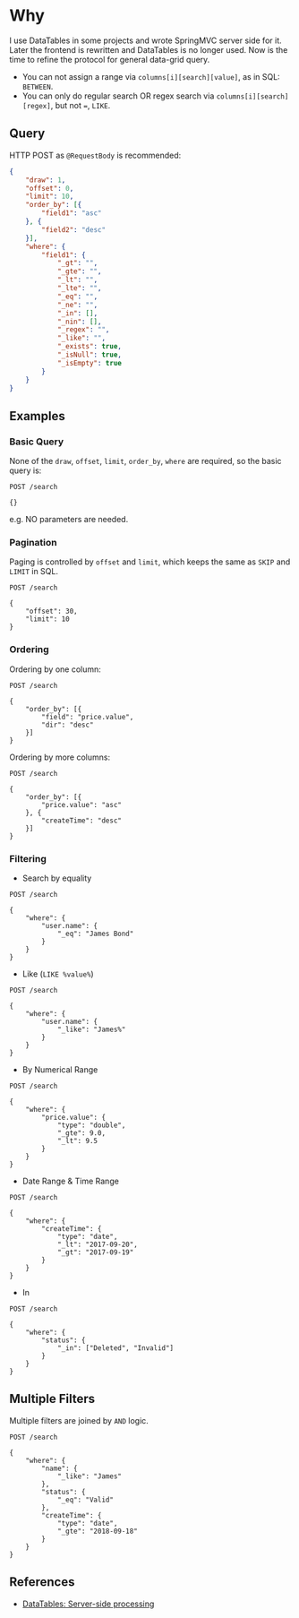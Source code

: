 # Why #

I use DataTables in some projects and wrote SpringMVC server side for it. Later the frontend is rewritten and DataTables is no longer used. Now is the time to refine the protocol for general data-grid query. 

* You can not assign a range via `columns[i][search][value]`, as in SQL: `BETWEEN`.
* You can only do regular search OR regex search via `columns[i][search][regex]`, but not `=`, `LIKE`.

## Query ##

HTTP POST as `@RequestBody` is recommended:

```json
{
    "draw": 1,
    "offset": 0,
    "limit": 10,
    "order_by": [{
        "field1": "asc"
    }, {
        "field2": "desc"
    }],
    "where": {
        "field1": {
            "_gt": "",
            "_gte": "",
            "_lt": "",
            "_lte": "",
            "_eq": "",
            "_ne": "",
            "_in": [],
            "_nin": [],
            "_regex": "",
            "_like": "",
            "_exists": true,
            "_isNull": true,
            "_isEmpty": true
        }
    }
}
```

## Examples ##

### Basic Query ###

None of the `draw`, `offset`, `limit`, `order_by`, `where` are required, so the basic query is:

```http
POST /search

{}
```

e.g. NO parameters are needed.

### Pagination ###

Paging is controlled by `offset` and `limit`, which keeps the same as `SKIP` and `LIMIT` in SQL. 

```http
POST /search

{
    "offset": 30,
    "limit": 10
}
```

### Ordering ###

Ordering by one column:

```http
POST /search

{
    "order_by": [{
        "field": "price.value",
        "dir": "desc"
    }]
}
```

Ordering by more columns: 

```http
POST /search

{
    "order_by": [{
        "price.value": "asc"
    }, {
        "createTime": "desc"
    }]
}
```

### Filtering ###

* Search by equality

```http
POST /search

{
    "where": {
        "user.name": {
            "_eq": "James Bond"
        }
    }
}
```

* Like (`LIKE %value%`)

```http
POST /search

{
    "where": {
        "user.name": {
            "_like": "James%"
        }
    }
}
```

* By Numerical Range

```http
POST /search

{
    "where": {
        "price.value": {
            "type": "double",
            "_gte": 9.0,
            "_lt": 9.5
        }
    }
}
```

* Date Range & Time Range

```http
POST /search

{
    "where": {
        "createTime": {
            "type": "date",
            "_lt": "2017-09-20",
            "_gt": "2017-09-19"
        }
    }
}
```

* In

```http
POST /search

{
    "where": {
        "status": {
            "_in": ["Deleted", "Invalid"]
        }
    }
}
```

## Multiple Filters ##

Multiple filters are joined by `AND` logic.

```http
POST /search

{
    "where": {
        "name": {
            "_like": "James"
        },
        "status": {
            "_eq": "Valid"
        },
        "createTime": {
            "type": "date",
            "_gte": "2018-09-18"
        }
    }
}

```

## References ##

* [DataTables: Server-side processing](https://datatables.net/manual/server-side)
